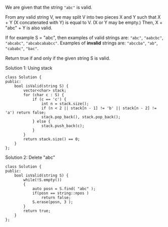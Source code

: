 We are given that the string ```"abc"``` is valid.

From any valid string V, we may split V into two pieces X and Y such that X + Y (X concatenated with Y) is equal to V.  (X or Y may be empty.)  Then, X + "abc" + Y is also valid.

If for example S = "abc", then examples of valid strings are: ```"abc"```, ```"aabcbc"```, ```"abcabc"```, ```"abcabcababcc"```.  Examples of **invalid** strings are: ```"abccba"```, ```"ab"```, ```"cababc"```, ```"bac"```.

Return true if and only if the given string S is valid.

Solution 1: Using stack
```
class Solution {
public:
    bool isValid(string S) {
        vector<char> stack;
        for (char c : S) {
            if (c == 'c') {
                int n = stack.size();
                if (n < 2 || stack[n - 1] != 'b' || stack[n - 2] != 'a') return false;
                stack.pop_back(), stack.pop_back();
            } else {
                stack.push_back(c);
            }
        }
        return stack.size() == 0;
    }
};
```

Solution 2: Delete "abc"  
```
class Solution {
public:
    bool isValid(string S) {
        while(!S.empty())
        {
            auto posn = S.find( "abc" );
            if(posn == string::npos )
                return false;
            S.erase(posn, 3 );
        }
        return true;
    }
};
```


 